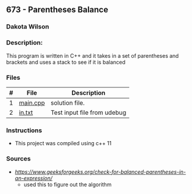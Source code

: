 ## 673 - Parentheses Balance
### Dakota Wilson 
### Description:

This program is written in C++ and it takes in a set of parentheses and brackets and uses a stack to see if it is balanced 

### Files

|   #   | File                       | Description                                                |
| :---: | -------------------------- | ---------------------------------------------------------- |
|   1   | [main.cpp](./main.cpp)     | solution file.                                             |
|   2   | [in.txt](./in.txt)         | Test input file from udebug                                |

### Instructions

- This project was compiled using c++ 11

### Sources

- *https://www.geeksforgeeks.org/check-for-balanced-parentheses-in-an-expression/*
    - used this to figure out the algorithm
